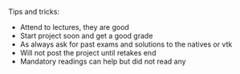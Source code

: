 Tips and tricks:
- Attend to lectures, they are good
- Start project soon and get a good grade
- As always ask for past exams and solutions to the natives or vtk
- Will not post the project until retakes end
- Mandatory readings can help but did not read any
